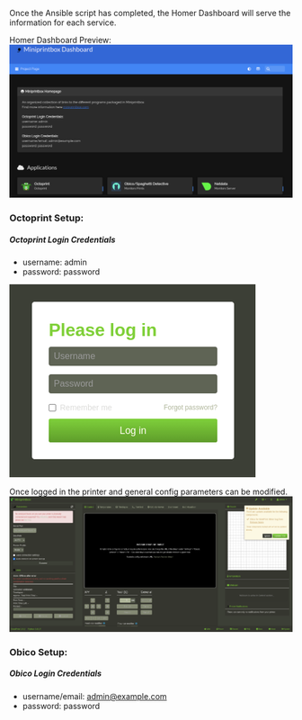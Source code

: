 Once the Ansible script has completed, the Homer Dashboard will serve the information for each service.


Homer Dashboard Preview:
[![Homer Dashboard](images/homer.png)](images/homer.png)

### Octoprint Setup:
##### Octoprint Login Credentials
- username: admin
- password: password

[![Octoprint Login](images/octoprint_login.png)](images/octoprint_login.png)


Once logged in the printer and general config parameters can be modified.
[![Octoprint Dashboard](images/octoprint_dash.png)](images/octoprint_dash.png)

### Obico Setup:
##### Obico Login Credentials
- username/email: admin@example.com
- password: password